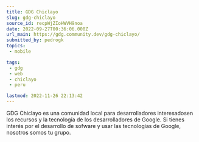 ```yaml
---
title: GDG Chiclayo
slug: gdg-chiclayo
source_id: recpWjZIoHWVH9noa
date: 2022-09-27T00:36:06.000Z
url_main: https://gdg.community.dev/gdg-chiclayo/
submitted_by: pedrogk
topics: 
 - mobile

tags: 
 - gdg
 - web
 - chiclayo
 - peru

lastmod: 2022-11-26 22:13:42
---
```


GDG Chiclayo es una comunidad local para desarrolladores interesados ​​en los recursos y la tecnología de los desarrolladores de Google. Si tienes interés por el desarrollo de sofware y usar las tecnologías de Google, nosotros somos tu grupo.
